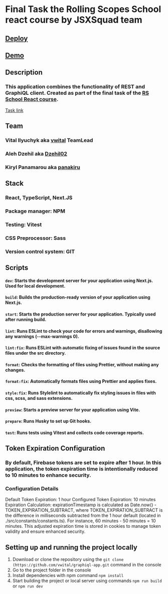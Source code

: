# Final Task the Rolling Scopes School react course by JSXSquad team
## [Deploy](https://dev--rest-graphiql-app.netlify.app) 
## [Demo](https://youtu.be/U7HwzInHGfI) 


## Description
### This application combines the functionality of REST and GraphiQL client. Created as part of the final task of the [RS School React course](https://rs.school/courses/reactjs). 
[Task link](https://github.com/rolling-scopes-school/tasks/blob/master/react/modules/tasks/final.md) 

## Team 
### Vital Ilyuchyk aka [vwital](https://github.com/vwital) TeamLead<br>
### Aleh Dzehil aka [Dzehil02](https://github.com/dzehil02)<br>
### Kiryl Panamarou aka [panakiru](https://github.com/panakir)

## Stack
### React, TypeScript, Next.JS
### Package manager: NPM
### Testing: Vitest
### CSS Preprocessor: Sass
### Version control system: GIT

## Scripts
#### `dev`: Starts the development server for your application using Next.js. Used for local development.<br/>
#### `build`: Builds the production-ready version of your application using Next.js.
#### `start`: Starts the production server for your application. Typically used after running build.
#### `lint`: Runs ESLint to check your code for errors and warnings, disallowing any warnings (--max-warnings 0).
#### `lint:fix`: Runs ESLint with automatic fixing of issues found in the source files under the src directory.
#### `format`: Checks the formatting of files using Prettier, without making any changes.
#### `format:fix`: Automatically formats files using Prettier and applies fixes.
#### `style:fix`: Runs Stylelint to automatically fix styling issues in files with css, scss, and sass extensions.
#### `preview`: Starts a preview server for your application using Vite.
#### `prepare`: Runs Husky to set up Git hooks.
#### `test`: Runs tests using Vitest and collects code coverage reports.

## Token Expiration Configuration
### By default, Firebase tokens are set to expire after 1 hour. In this application, the token expiration time is intentionally reduced to 10 minutes to enhance security.

### Configuration Details
Default Token Expiration: 1 hour
Configured Token Expiration: 10 minutes
Expiration Calculation: expirationTimestamp is calculated as Date.now() - TOKEN_EXPIRATION_SUBTRACT, where TOKEN_EXPIRATION_SUBTRACT is the difference in milliseconds subtracted from the 1 hour default (located in ./src/constants/constants.ts). For instance, 60 minutes - 50 minutes = 10 minutes.
This adjusted expiration time is stored in cookies to manage token validity and ensure enhanced security.



## Setting up and running the project locally
1. Download or clone the repository using the `git clone (https://github.com/vwital/graphiql-app.git` command in the console
2. Go to the project folder in the console
3. Install dependencies with npm command `npm install`
4. Start building the project or local server using commands `npm run build` or `npm run dev`


